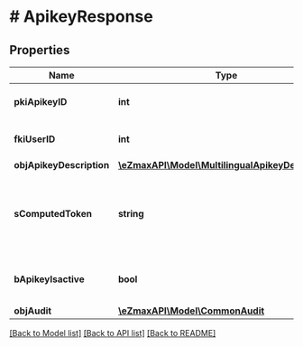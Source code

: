 # # ApikeyResponse

## Properties

Name | Type | Description | Notes
------------ | ------------- | ------------- | -------------
**pkiApikeyID** | **int** | The unique ID of the Apikey |
**fkiUserID** | **int** | The unique ID of the User |
**objApikeyDescription** | [**\eZmaxAPI\Model\MultilingualApikeyDescription**](MultilingualApikeyDescription.md) |  |
**sComputedToken** | **string** | The secret token for the API key.  This will be returned only on creation. | [optional]
**bApikeyIsactive** | **bool** | Whether the apikey is active or not |
**objAudit** | [**\eZmaxAPI\Model\CommonAudit**](CommonAudit.md) |  |

[[Back to Model list]](../../README.md#models) [[Back to API list]](../../README.md#endpoints) [[Back to README]](../../README.md)
